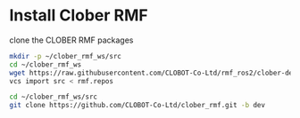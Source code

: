 # Install Clober RMF

clone the CLOBER RMF packages
```bash
mkdir -p ~/clober_rmf_ws/src
cd ~/clober_rmf_ws
wget https://raw.githubusercontent.com/CLOBOT-Co-Ltd/rmf_ros2/clober-dev/rmf.repos
vcs import src < rmf.repos

cd ~/clober_rmf_ws/src
git clone https://github.com/CLOBOT-Co-Ltd/clober_rmf.git -b dev
```